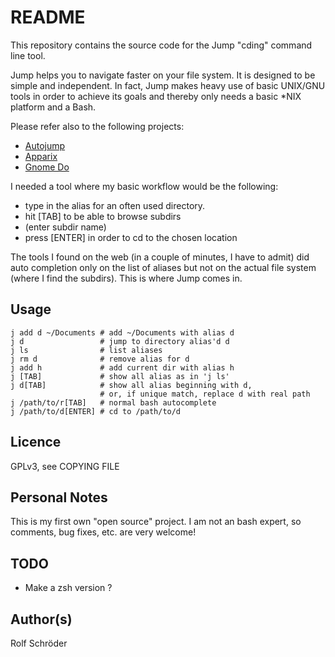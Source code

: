 # README

This repository contains the source code for the Jump "cding" command line tool.

Jump helps you to navigate faster on your file system. It is designed to be simple and independent. In fact, Jump makes heavy use of basic UNIX/GNU tools in order to achieve its goals and thereby only needs a basic *NIX platform and a Bash.

Please refer also to the following projects:
- [Autojump](https://github.com/joelthelion/autojump/wiki)
- [Apparix](http://www.micans.org/apparix/)
- [Gnome Do](http://do.davebsd.com/)

I needed a tool where my basic workflow would be the following:

- type in the alias for an often used directory.
- hit [TAB] to be able to browse subdirs
- (enter subdir name)
- press [ENTER] in order to cd to the chosen location

The tools I found on the web (in a couple of minutes, I have to admit) did auto completion only on the list of aliases but not on the actual file system (where I find the subdirs). This is where Jump comes in.

## Usage

	j add d ~/Documents	# add ~/Documents with alias d
	j d					# jump to directory alias'd d
	j ls				# list aliases
	j rm d				# remove alias for d
	j add h				# add current dir with alias h
	j [TAB]				# show all alias as in 'j ls'
	j d[TAB]			# show all alias beginning with d,
	  					# or, if unique match, replace d with real path
	j /path/to/r[TAB]	# normal bash autocomplete
	j /path/to/d[ENTER]	# cd to /path/to/d

## Licence

GPLv3, see COPYING FILE

## Personal Notes
This is my first own "open source" project. I am not an bash expert, so comments, bug fixes, etc. are very welcome!

## TODO
- Make a zsh version ?

## Author(s)
Rolf Schröder
